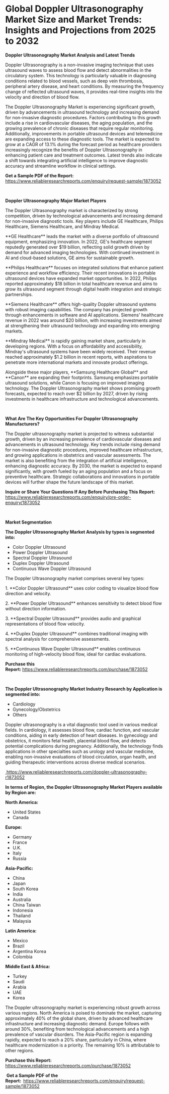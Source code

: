<p><h1>Global Doppler Ultrasonography Market Size and Market Trends: Insights and Projections from 2025 to 2032</h1></p><p><strong>Doppler Ultrasonography Market Analysis and Latest Trends</strong></p>
<p><p>Doppler Ultrasonography is a non-invasive imaging technique that uses ultrasound waves to assess blood flow and detect abnormalities in the circulatory system. This technology is particularly valuable in diagnosing conditions related to blood vessels, such as deep vein thrombosis, peripheral artery disease, and heart conditions. By measuring the frequency change of reflected ultrasound waves, it provides real-time insights into the velocity and direction of blood flow.</p><p>The Doppler Ultrasonography Market is experiencing significant growth, driven by advancements in ultrasound technology and increasing demand for non-invasive diagnostic procedures. Factors contributing to this growth include a rise in cardiovascular diseases, the aging population, and the growing prevalence of chronic diseases that require regular monitoring. Additionally, improvements in portable ultrasound devices and telemedicine are expanding access to these diagnostic tools. The market is expected to grow at a CAGR of 13.1% during the forecast period as healthcare providers increasingly recognize the benefits of Doppler Ultrasonography in enhancing patient care and treatment outcomes. Latest trends also indicate a shift towards integrating artificial intelligence to improve diagnostic accuracy and streamline workflow in clinical settings.</p></p>
<p><strong>Get a Sample PDF of the Report:&nbsp;</strong> <a href="https://www.reliableresearchreports.com/enquiry/request-sample/1873052?utm_campaign=2743&utm_medium=2&utm_source=Github&utm_content=ia&utm_term=13042025&utm_id=doppler-ultrasonography">https://www.reliableresearchreports.com/enquiry/request-sample/1873052</a></p>
<p>&nbsp;</p>
<p><strong>Doppler Ultrasonography Major Market Players</strong></p>
<p><p>The Doppler Ultrasonography market is characterized by strong competition, driven by technological advancements and increasing demand for non-invasive diagnostic tools. Key players include GE Healthcare, Philips Healthcare, Siemens Healthcare, and Mindray Medical.</p><p>**GE Healthcare** leads the market with a diverse portfolio of ultrasound equipment, emphasizing innovation. In 2022, GE's healthcare segment reputedly generated over $19 billion, reflecting solid growth driven by demand for advanced imaging technologies. With continued investment in AI and cloud-based solutions, GE aims for sustainable growth.</p><p>**Philips Healthcare** focuses on integrated solutions that enhance patient experience and workflow efficiency. Their recent innovations in portable ultrasound devices have expanded market opportunities. In 2022, Philips reported approximately $18 billion in total healthcare revenue and aims to grow its ultrasound segment through digital health integration and strategic partnerships.</p><p>**Siemens Healthcare** offers high-quality Doppler ultrasound systems with robust imaging capabilities. The company has projected growth through enhancements in software and AI applications. Siemens' healthcare revenue in 2022 was around $20 billion, with increasing investments aimed at strengthening their ultrasound technology and expanding into emerging markets.</p><p>**Mindray Medical** is rapidly gaining market share, particularly in developing regions. With a focus on affordability and accessibility, Mindray's ultrasound systems have been widely received. Their revenue reached approximately $1.2 billion in recent reports, with aspirations to penetrate more international markets and innovate product offerings.</p><p>Alongside these major players, **Samsung Healthcare Global** and **Canon** are expanding their footprints. Samsung emphasizes portable ultrasound solutions, while Canon is focusing on improved imaging technology. The Doppler Ultrasonography market shows promising growth forecasts, expected to reach over $2 billion by 2027, driven by rising investments in healthcare infrastructure and technological advancements.</p></p>
<p>&nbsp;</p>
<p><strong>What Are The Key Opportunities For Doppler Ultrasonography Manufacturers?</strong></p>
<p><p>The Doppler ultrasonography market is projected to witness substantial growth, driven by an increasing prevalence of cardiovascular diseases and advancements in ultrasound technology. Key trends include rising demand for non-invasive diagnostic procedures, improved healthcare infrastructure, and growing applications in obstetrics and vascular assessments. The market is also benefiting from the integration of artificial intelligence, enhancing diagnostic accuracy. By 2030, the market is expected to expand significantly, with growth fueled by an aging population and a focus on preventive healthcare. Strategic collaborations and innovations in portable devices will further shape the future landscape of this market.</p></p>
<p><strong>Inquire or Share Your Questions If Any Before Purchasing This Report:</strong> <a href="https://www.reliableresearchreports.com/enquiry/pre-order-enquiry/1873052?utm_campaign=2743&utm_medium=2&utm_source=Github&utm_content=ia&utm_term=13042025&utm_id=doppler-ultrasonography">https://www.reliableresearchreports.com/enquiry/pre-order-enquiry/1873052</a></p>
<p>&nbsp;</p>
<p><strong>Market Segmentation</strong></p>
<p><strong>The Doppler Ultrasonography Market Analysis by types is segmented into:</strong></p>
<p><ul><li>Color Doppler Ultrasound</li><li>Power Doppler Ultrasound</li><li>Spectral Doppler Ultrasound</li><li>Duplex Doppler Ultrasound</li><li>Continuous Wave Doppler Ultrasound</li></ul></p>
<p><p>The Doppler Ultrasonography market comprises several key types: </p><p>1. **Color Doppler Ultrasound** uses color coding to visualize blood flow direction and velocity.</p><p>2. **Power Doppler Ultrasound** enhances sensitivity to detect blood flow without direction information.</p><p>3. **Spectral Doppler Ultrasound** provides audio and graphical representations of blood flow velocity.</p><p>4. **Duplex Doppler Ultrasound** combines traditional imaging with spectral analysis for comprehensive assessments.</p><p>5. **Continuous Wave Doppler Ultrasound** enables continuous monitoring of high-velocity blood flow, ideal for cardiac evaluations.</p></p>
<p><strong>Purchase this Report:&nbsp;</strong><a href="https://www.reliableresearchreports.com/purchase/1873052?utm_campaign=2743&utm_medium=2&utm_source=Github&utm_content=ia&utm_term=13042025&utm_id=doppler-ultrasonography">https://www.reliableresearchreports.com/purchase/1873052</a></p>
<p>&nbsp;</p>
<p><strong>The Doppler Ultrasonography Market Industry Research by Application is segmented into:</strong></p>
<p><ul><li>Cardiology</li><li>Gynecology/Obstetrics</li><li>Others</li></ul></p>
<p><p>Doppler ultrasonography is a vital diagnostic tool used in various medical fields. In cardiology, it assesses blood flow, cardiac function, and vascular conditions, aiding in early detection of heart diseases. In gynecology and obstetrics, it monitors fetal health, placental blood flow, and detects potential complications during pregnancy. Additionally, the technology finds applications in other specialties such as urology and vascular medicine, enabling non-invasive evaluations of blood circulation, organ health, and guiding therapeutic interventions across diverse medical scenarios.</p></p>
<p><a href="https://www.reliableresearchreports.com/doppler-ultrasonography-r1873052?utm_campaign=2743&utm_medium=2&utm_source=Github&utm_content=ia&utm_term=13042025&utm_id=doppler-ultrasonography">&nbsp;https://www.reliableresearchreports.com/doppler-ultrasonography-r1873052</a></p>
<p><strong>In terms of Region, the Doppler Ultrasonography Market Players available by Region are:</strong></p>
<p>
    <p> <strong> North America: </strong>
        <ul>
            <li>United States</li>
            <li>Canada</li>
        </ul>
        </p> 
    <p> <strong> Europe: </strong>
        <ul>
            <li>Germany</li>
            <li>France</li>
            <li>U.K.</li>
            <li>Italy</li>
            <li>Russia</li>
        </ul>
        </p> 
    <p> <strong> Asia-Pacific: </strong>
        <ul>
            <li>China</li>
            <li>Japan</li>
            <li>South Korea</li>
            <li>India</li>
            <li>Australia</li>
            <li>China Taiwan</li>
            <li>Indonesia</li>
            <li>Thailand</li>
            <li>Malaysia</li>
        </ul>
        </p> 
    <p> <strong> Latin America: </strong>
        <ul>
            <li>Mexico</li>
            <li>Brazil</li>
            <li>Argentina Korea</li>
            <li>Colombia</li>
        </ul>
        </p> 
    <p> <strong> Middle East & Africa: </strong>
        <ul>
            <li>Turkey</li>
            <li>Saudi</li>
            <li>Arabia</li>
            <li>UAE</li>
            <li>Korea</li>
        </ul>
    </p>
    </p>
<p><p>The Doppler ultrasonography market is experiencing robust growth across various regions. North America is poised to dominate the market, capturing approximately 40% of the global share, driven by advanced healthcare infrastructure and increasing diagnostic demand. Europe follows with around 30%, benefiting from technological advancements and a high prevalence of vascular disorders. The Asia-Pacific region is expanding rapidly, expected to reach a 20% share, particularly in China, where healthcare modernization is a priority. The remaining 10% is attributable to other regions.</p></p>
<p><strong>Purchase this Report: </strong><a href="https://www.reliableresearchreports.com/purchase/1873052?utm_campaign=2743&utm_medium=2&utm_source=Github&utm_content=ia&utm_term=13042025&utm_id=doppler-ultrasonography">https://www.reliableresearchreports.com/purchase/1873052</a></p>
<p>&nbsp;<strong>Get a Sample PDF of the Report:&nbsp;&nbsp;</strong><a href="https://www.reliableresearchreports.com/enquiry/request-sample/1873052?utm_campaign=2743&utm_medium=2&utm_source=Github&utm_content=ia&utm_term=13042025&utm_id=doppler-ultrasonography">https://www.reliableresearchreports.com/enquiry/request-sample/1873052</a></p>
<p><strong></strong></p>
<p><p></p><p></p><p></p></p>
